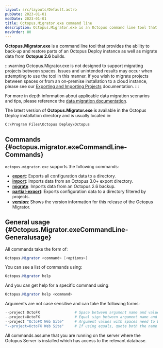 ```yaml
---
layout: src/layouts/Default.astro
pubDate: 2023-01-01
modDate: 2023-01-01
title: Octopus.Migrator.exe command line
description: Octopus.Migrator.exe is an Octopus command line tool that provides the ability to back-up and restore parts of an Octopus Deploy instance as well as migrate data from 2.6 builds.
navOrder: 80
---
```


**Octopus.Migrator.exe** is a command line tool that provides the ability to back-up and restore parts of an Octopus Deploy instance as well as migrate data from **Octopus 2.6** builds.

:::warning
Octopus.Migrator.exe is not designed to support migrating projects between spaces. Issues and unintended results may occur when attempting to use the tool in this manner. If you wish to migrate projects between spaces or from an on-premise installation to a cloud instance, please see our [Exporting and Importing Projects](/docs/projects/export-import) documentation.
:::

For more in depth information about applicable data migration scenarios and tips, please reference the [data migration documentation](/docs/administration/data/data-migration).


The latest version of **Octopus.Migrator.exe** is available in the Octopus Deploy installation directory and is usually located in:

```powershell
C:\Program Files\Octopus Deploy\Octopus
```

## Commands {#octopus.migrator.exeCommandLine-Commands}

`octopus.migrator.exe` supports the following commands:

- **[export](/docs/octopus-rest-api/octopus.migrator.exe-command-line/export)**:  Exports all configuration data to a directory.
- **[import](/docs/octopus-rest-api/octopus.migrator.exe-command-line/import)**:  Imports data from an Octopus 3.0+ export directory.
- **[migrate](/docs/octopus-rest-api/octopus.migrator.exe-command-line/migrate)**:  Imports data from an Octopus 2.6 backup.
- **[partial-export](/docs/octopus-rest-api/octopus.migrator.exe-command-line/partial-export)**:  Exports configuration data to a directory filtered by projects.
- **[version](/docs/octopus-rest-api/octopus.migrator.exe-command-line/version)**:  Shows the version information for this release of the Octopus Migrator.

## General usage {#Octopus.Migrator.exeCommandLine-Generalusage}

All commands take the form of:

```powershell
Octopus.Migrator <command> [<options>]
```

You can see a list of commands using:

```powershell
Octopus.Migrator help
```

And you can get help for a specific command using:

```powershell
Octopus.Migrator help <command>
```

Arguments are not case sensitive and can take the following forms:

```powershell
--project OctoFX                # Space between argument name and value
--project=OctoFX                # Equal sign between argument name and value
--project "OctoFX Web Site"     # Argument values with spaces need to be quoted
"--project=OctoFX Web Site"     # If using equals, quote both the name and value, not just the value
```

All commands assume that you are running on the server where the Octopus Server is installed which has access to the relevant database.
